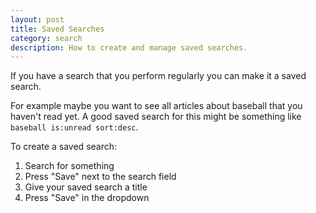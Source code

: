 ```yaml
---
layout: post
title: Saved Searches
category: search
description: How to create and manage saved searches.
---
```


If you have a search that you perform regularly you can make it a saved search.

For example maybe you want to see all articles about baseball that you haven't read yet. A good saved search for this might be something like `baseball is:unread sort:desc`.

To create a saved search:

1. Search for something
2. Press "Save" next to the search field
3. Give your saved search a title
4. Press "Save" in the dropdown

